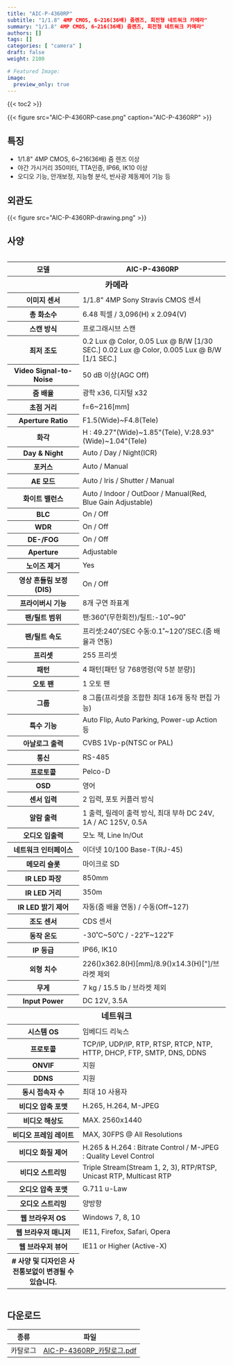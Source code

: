 ```yaml
---
title: "AIC-P-4360RP"
subtitle: "1/1.8" 4MP CMOS, 6~216(36배) 줌렌즈, 회전형 네트워크 카메라"
summary: "1/1.8" 4MP CMOS, 6~216(36배) 줌렌즈, 회전형 네트워크 카메라"
authors: []
tags: []
categories: [ "camera" ]
draft: false
weight: 2100

# Featured Image:
image:
  preview_only: true
---
```


{{< toc2 >}}

<div class="container">
<div class="row justify-content-center align-items-center">
<div class="col-sm-6">

{{< figure src="AIC-P-4360RP-case.png" caption="AIC-P-4360RP" >}}

</div>
</div>
</div>

<div class="container">
<div class="row justify-content-center">
<div class="col-sm-6 pl-0">

## 특징

- 1/1.8" 4MP CMOS, 6~216(36배) 줌 렌즈 이상
- 야간 가시거리 350미터, TTA인증, IP66, IK10 이상
- 오디오 기능, 안개보정, 지능형 분석, 반사광 제동제어 기능 등

</div>
<div class="col-sm-6 pl-0">

## 외관도

{{< figure src="AIC-P-4360RP-drawing.png" >}}

</div>
</div>
</div>

## 사양

<div style="overflow-x: auto">
<table class="spec">
<thead>
<tr>
<th>모델</th>
<th>AIC-P-4360RP</th>
</tr>
</thead>
<tbody>
<tr><th colspan="2" style="font-size: larger; font-weight: bolder">카메라</th></tr>
<tr><th>이미지 센서</th><td>1/1.8" 4MP Sony Stravis CMOS 센서</td></tr>
<tr><th>총 화소수</th><td>6.48 픽셀 / 3,096(H) x 2.094(V)</td></tr>
<tr><th>스캔 방식</th><td>프로그래시브 스캔</td></tr>
<tr><th>최저 조도</th><td>0.2 Lux @ Color, 0.05 Lux @ B/W [1/30 SEC.] 0.02 Lux @ Color, 0.005 Lux @ B/W [1/1 SEC.]</td></tr>
<tr><th>Video Signal-to-Noise</th><td>50 dB 이상(AGC Off)</td></tr>
<tr><th>줌 배율</th><td>광학 x36, 디지털 x32</td></tr>
<tr><th>초점 거리</th><td>f=6~216[mm]</td></tr>
<tr><th>Aperture Ratio</th><td>F1.5(Wide)~F4.8(Tele)</td></tr>
<tr><th>화각</th><td>H : 49.27"(Wide)~1.85"(Tele), V:28.93"(Wide)~1.04"(Tele)</td></tr>
<tr><th>Day & Night</th><td>Auto / Day / Night(ICR)</td></tr>
<tr><th>포커스</th><td>Auto / Manual</td></tr>
<tr><th>AE 모드</th><td>Auto / Iris / Shutter / Manual</td></tr>
<tr><th>화이트 밸런스</th><td>Auto / Indoor / OutDoor / Manual(Red, Blue Gain Adjustable)</td></tr>
<tr><th>BLC</th><td>On / Off</td></tr>
<tr><th>WDR</th><td>On / Off</td></tr>
<tr><th>DE-/FOG</th><td>On / Off</td></tr>
<tr><th>Aperture</th><td>Adjustable</td></tr>
<tr><th>노이즈 제거</th><td>Yes</td></tr>
<tr><th>영상 흔들림 보정(DIS)</th><td>On / Off</td></tr>
<tr><th>프라이버시 기능</th><td>8개 구연 좌표계</td></tr>
<tr><th>팬/틸트 범위</th><td>팬:360˚(무한회전)/틸트:-10˚~90˚</td></tr>
<tr><th>팬/틸트 속도</th><td>프리셋:240˚/SEC 수동:0.1˚~120˚/SEC.(줌 배율과 연동)</td></tr>
<tr><th>프리셋</th><td>255 프리셋</td></tr>
<tr><th>패턴</th><td>4 패턴[패턴 당 768명령(약 5분 분량)]</td></tr>
<tr><th>오토 팬</th><td>1 오토 팬</td></tr>
<tr><th>그룹</th><td>8 그룹(프리셋을 조합한 최대 16개 동작 편집 가능)</td></tr>
<tr><th>특수 기능</th><td>Auto Flip, Auto Parking, Power-up Action 등</td></tr>
<tr><th>아날로그 출력</th><td>CVBS 1Vp-p(NTSC or PAL)</td></tr>
<tr><th>통신</th><td>RS-485</td></tr>
<tr><th>프로토콜</th><td>Pelco-D</td></tr>
<tr><th>OSD</th><td>영어</td></tr>
<tr><th>센서 입력</th><td>2 입력, 포토 커플러 방식</td></tr>
<tr><th>알람 출력</th><td>1 출력, 릴레이 출력 방식, 최대 부하 DC 24V, 1A / AC 125V, 0.5A</td></tr>
<tr><th>오디오 입출력</th><td>모노 잭, Line In/Out</td></tr>
<tr><th>네트워크 인터페이스</th><td>이더넷 10/100 Base-T(RJ-45)</td></tr>
<tr><th>메모리 슬롯</th><td>마이크로 SD</td></tr>
<tr><th>IR LED 파장</th><td>850mm</td></tr>
<tr><th>IR LED 거리</th><td>350m</td></tr>
<tr><th>IR LED 밝기 제어</th><td>자동(줌 배율 연동) / 수동(Off~127)</td></tr>
<tr><th>조도 센서</th><td>CDS 센서</td></tr>
<tr><th>동작 온도</th><td>-30˚C~50˚C / -22˚F~122˚F</td></tr>
<tr><th>IP 등급</th><td>IP66, IK10</td></tr>
<tr><th>외형 치수</th><td>226()x362.8(H)[mm]/8.9()x14.3(H)["]/브라켓 제외</td></tr>
<tr><th>무게</th><td>7 kg / 15.5 Ib / 브라켓 제외</td></tr>
<tr><th>Input Power</th><td>DC 12V, 3.5A</td></tr>
<tr><th colspan="2" style="font-size: larger; font-weight: bolder">네트워크</th></tr>
<tr><th>시스템 OS</th><td>임베디드 리눅스</td></tr>
<tr><th>프로토콜</th><td>TCP/IP, UDP/IP, RTP, RTSP, RTCP, NTP, HTTP, DHCP, FTP, SMTP, DNS, DDNS</td></tr>
<tr><th>ONVIF</th><td>지원</td></tr>
<tr><th>DDNS</th><td>지원</td></tr>
<tr><th>동시 접속자 수</th><td>최대 10 사용자</td></tr>
<tr><th>비디오 압축 포맷</th><td>H.265, H.264, M-JPEG</td></tr>
<tr><th>비디오 해상도</th><td>MAX. 2560x1440</td></tr>
<tr><th>비디오 프레임 레이트</th><td>MAX, 30FPS @ All Resolutions</td></tr>
<tr><th>비디오 화질 제어</th><td>H.265 & H.264 : Bitrate Control / M-JPEG : Quality Level Control</td></tr>
<tr><th>비디오 스트리밍</th><td>Triple Stream(Stream 1, 2, 3), RTP/RTSP, Unicast RTP, Multicast RTP</td></tr>
<tr><th>오디오 압축 포맷</th><td>G.711 u-Law</td></tr>
<tr><th>오디오 스트리밍</th><td>양방향</td></tr>
<tr><th>웹 브라우저 OS</th><td>Windows 7, 8, 10</td></tr>
<tr><th>웹 브라우저 매니저</th><td>IE11, Firefox, Safari, Opera</td></tr>
<tr><th>웹 브라우저 뷰어</th><td>IE11 or Higher (Active-X)
</td></tr>
<tr><th># 사양 및 디자인은 사전통보없이 변경될 수 있습니다.</td></tr>
</tbody>
</table>
</div>

## 다운로드

종류 | 파일
---- | ----
카탈로그 | [AIC-P-4360RP_카탈로그.pdf](AIC-P-4360RP_카탈로그.pdf)